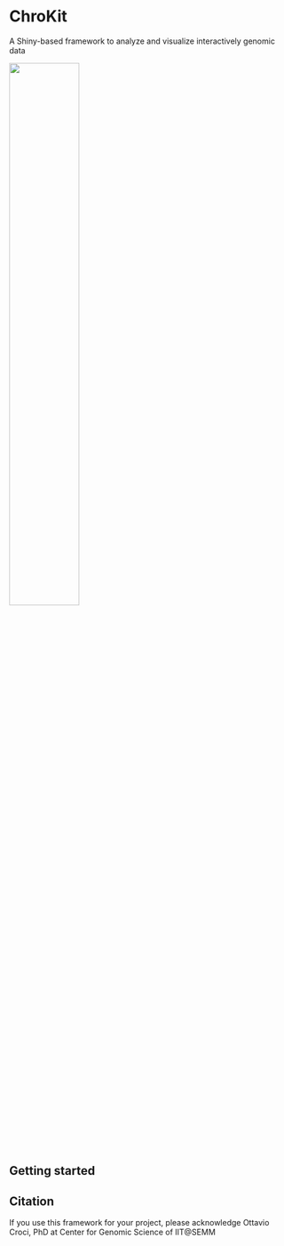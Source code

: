 # ChroKit
A Shiny-based framework to analyze and visualize interactively genomic data

<img src="https://github.com/ocroci/ChroKit/blob/master/logo2.png" height="50%" width="50%">

## Getting started

## Citation
If you use this framework for your project, please acknowledge Ottavio Croci, PhD at Center for Genomic Science of IIT@SEMM
